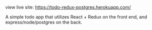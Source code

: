 view live site: https://todo-redux-postgres.herokuapp.com/

A simple todo app that utilizes React + Redux on the front end, and express/node/postgres on the back.
